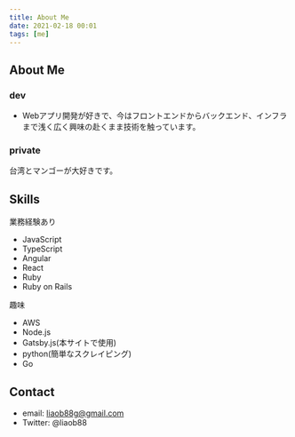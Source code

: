 ```yaml
---
title: About Me
date: 2021-02-18 00:01
tags: [me]
---
```


## About Me
### dev
- Webアプリ開発が好きで、今はフロントエンドからバックエンド、インフラまで浅く広く興味の赴くまま技術を触っています。

### private
台湾とマンゴーが大好きです。

## Skills
業務経験あり
- JavaScript
- TypeScript
- Angular
- React
- Ruby
- Ruby on Rails

趣味
- AWS
- Node.js
- Gatsby.js(本サイトで使用)
- python(簡単なスクレイピング)
- Go

## Contact
- email: liaob88g@gmail.com
- Twitter: @liaob88